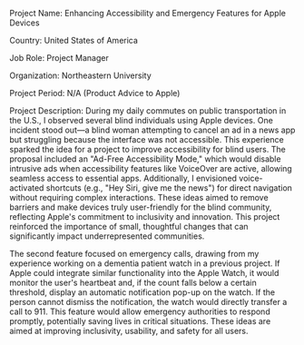 Project Name: Enhancing Accessibility and Emergency Features for Apple Devices

Country: United States of America

Job Role: Project Manager

Organization: Northeastern University

Project Period: N/A (Product Advice to Apple)

Project Description:
During my daily commutes on public transportation in the U.S., I observed several blind individuals using Apple devices. One incident stood out—a blind woman attempting to cancel an ad in a news app but struggling because the interface was not accessible. This experience sparked the idea for a project to improve accessibility for blind users. The proposal included an "Ad-Free Accessibility Mode," which would disable intrusive ads when accessibility features like VoiceOver are active, allowing seamless access to essential apps. Additionally, I envisioned voice-activated shortcuts (e.g., "Hey Siri, give me the news") for direct navigation without requiring complex interactions. These ideas aimed to remove barriers and make devices truly user-friendly for the blind community, reflecting Apple's commitment to inclusivity and innovation. This project reinforced the importance of small, thoughtful changes that can significantly impact underrepresented communities.

The second feature focused on emergency calls, drawing from my experience working on a dementia patient watch in a previous project. If Apple could integrate similar functionality into the Apple Watch, it would monitor the user's heartbeat and, if the count falls below a certain threshold, display an automatic notification pop-up on the watch. If the person cannot dismiss the notification, the watch would directly transfer a call to 911. This feature would allow emergency authorities to respond promptly, potentially saving lives in critical situations. These ideas are aimed at improving inclusivity, usability, and safety for all users.

